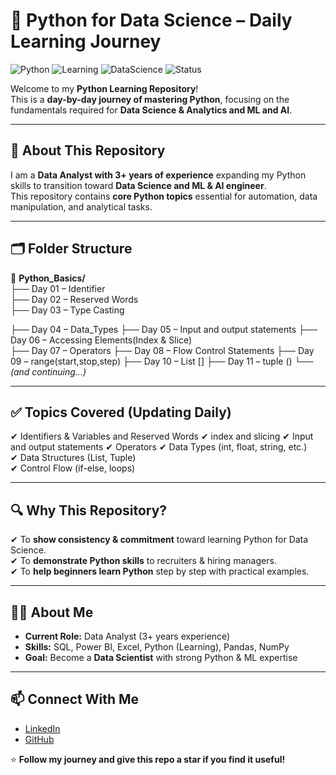 # 🚀 Python for Data Science – Daily Learning Journey  

![Python](https://img.shields.io/badge/Python-3.x-blue?logo=python)
![Learning](https://img.shields.io/badge/Learning-Daily-green)
![DataScience](https://img.shields.io/badge/DataScience-Path-orange)
![Status](https://img.shields.io/badge/Status-In%20Progress-yellow)

Welcome to my **Python Learning Repository**!  
This is a **day-by-day journey of mastering Python**, focusing on the fundamentals required for **Data Science & Analytics and ML and AI**.  

---

## 📌 About This Repository  
I am a **Data Analyst with 3+ years of experience** expanding my Python skills to transition toward **Data Science and ML & AI engineer**.  
This repository contains **core Python topics** essential for automation, data manipulation, and analytical tasks.  

---

## 🗂 Folder Structure  
📁 **Python_Basics/**  
   ├── Day 01 – Identifier  
   ├── Day 02 – Reserved Words  
   ├── Day 03 – Type Casting
   
   ├── Day 04 – Data_Types 
   ├── Day 05 – Input and output statements 
   ├── Day 06 – Accessing Elements(Index & Slice)  
   ├── Day 07 – Operators 
   ├── Day 08 – Flow Control Statements 
   ├── Day 09 – range(start,stop,step)
   ├── Day 10 – List []
   ├── Day 11 – tuple ()
   └── *(and continuing...)*  

---

## ✅ Topics Covered (Updating Daily)  
✔ Identifiers & Variables and Reserved Words
✔ index and slicing 
✔ Input and output statements 
✔ Operators
✔ Data Types (int, float, string, etc.)  
✔ Data Structures (List, Tuple)  
✔ Control Flow (if-else, loops)   

---

## 🔍 Why This Repository?  
✔ To **show consistency & commitment** toward learning Python for Data Science.  
✔ To **demonstrate Python skills** to recruiters & hiring managers.  
✔ To **help beginners learn Python** step by step with practical examples.  

---

## 👨‍💻 About Me  
- **Current Role:** Data Analyst (3+ years experience)  
- **Skills:** SQL, Power BI, Excel, Python (Learning), Pandas, NumPy  
- **Goal:** Become a **Data Scientist** with strong Python & ML expertise  

---

## 📫 Connect With Me  
- [LinkedIn](www.linkedin.com/in/cashok-reddy)  
- [GitHub](https://github.com/yourusername)  

⭐ **Follow my journey and give this repo a star if you find it useful!**  
